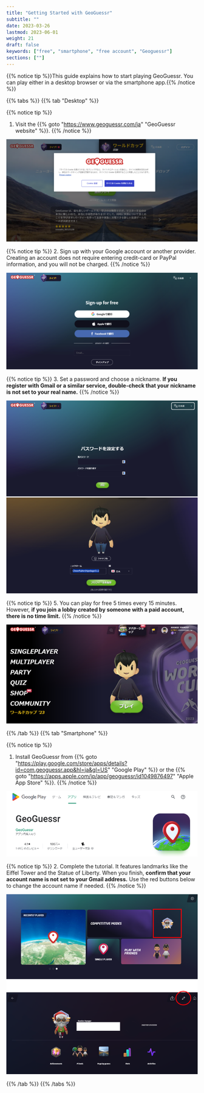 ```yaml
---
title: "Getting Started with GeoGuessr"
subtitle: ""
date: 2023-03-26
lastmod: 2023-06-01
weight: 21
draft: false
keywords: ["free", "smartphone", "free account", "Geoguessr"]
sections: [""]
---
```


{{% notice tip %}}This guide explains how to start playing GeoGuessr. You can play either in a desktop browser or via the smartphone app.{{% /notice %}}

{{% tabs %}}
{{% tab "Desktop" %}}

{{% notice tip %}}
1. Visit the {{% goto "https://www.geoguessr.com/ja" "GeoGuessr website" %}}.
{{% /notice %}}

<div class="googlemap-if" style="pointer-events: none;">
<img src="2023-10-15-00-08-36.png">
</div>


{{% notice tip %}}
2. Sign up with your Google account or another provider. Creating an account does not require entering credit-card or PayPal information, and you will not be charged.
{{% /notice %}}

<div class="googlemap-if" style="pointer-events: none;">
<img src="2023-10-15-00-11-39.png">
</div>

{{% notice tip %}}
3. Set a password and choose a nickname. <span style="font-weight:bold;">If you register with Gmail or a similar service, double-check that your nickname is not set to your real name.</span>
{{% /notice %}}

<div class="googlemap-if no-margin" style="pointer-events: none;">
<img src="2023-10-15-00-16-30.png">
<img src="2023-10-15-00-18-58.png">
</div>

{{% notice tip %}}
5. You can play for free 5 times every 15 minutes. However, <span style="font-weight:bold;">if you join a lobby created by someone with a paid account, there is no time limit.</span>
{{% /notice %}}

<div class="googlemap-if" style="pointer-events: none;">
<img src="2023-10-15-00-20-13.png">
</div>

{{% /tab %}}
{{% tab "Smartphone" %}}

{{% notice tip %}}
1. Install GeoGuessr from {{% goto "https://play.google.com/store/apps/details?id=com.geoguessr.app&hl=ja&gl=US" "Google Play" %}} or the {{% goto "https://apps.apple.com/jp/app/geoguessr/id1049876497" "Apple App Store" %}}.
{{% /notice %}}

<div class="googlemap-if" style="pointer-events: none;">
<img src="2023-10-15-00-32-34.png">
</div>


{{% notice tip %}}
2. Complete the tutorial. It features landmarks like the Eiffel Tower and the Statue of Liberty. When you finish, <span style="font-weight:bold;">confirm that your account name is not set to your Gmail address.</span> Use the red buttons below to change the account name if needed.
{{% /notice %}}
<div class="googlemap-if" style="pointer-events: none;">
<img src="2023-10-15-00-44-25.png">
</div>


{{% /tab %}}
{{% /tabs %}}

